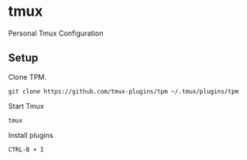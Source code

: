 # tmux
Personal Tmux Configuration

## Setup

Clone TPM.
```
git clone https://github.com/tmux-plugins/tpm ~/.tmux/plugins/tpm
```

Start Tmux
```
tmux
```

Install plugins
```
CTRL-B + I
```
